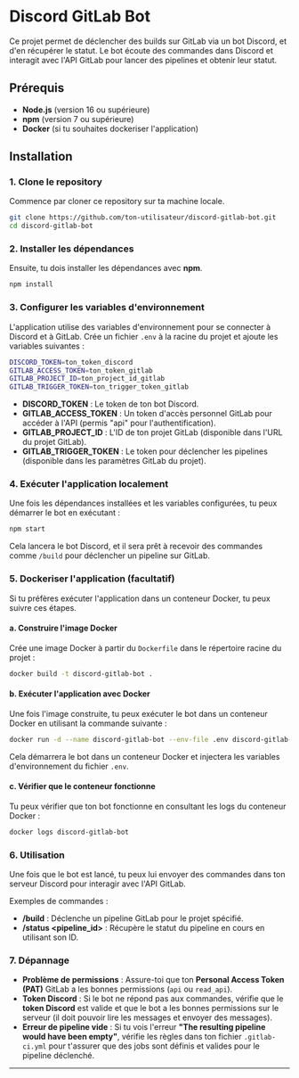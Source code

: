 
# Discord GitLab Bot

Ce projet permet de déclencher des builds sur GitLab via un bot Discord, et d'en récupérer le statut. Le bot écoute des commandes dans Discord et interagit avec l'API GitLab pour lancer des pipelines et obtenir leur statut.

## Prérequis

- **Node.js** (version 16 ou supérieure)
- **npm** (version 7 ou supérieure)
- **Docker** (si tu souhaites dockeriser l'application)

## Installation

### 1. **Clone le repository**

Commence par cloner ce repository sur ta machine locale.

```bash
git clone https://github.com/ton-utilisateur/discord-gitlab-bot.git
cd discord-gitlab-bot
```

### 2. **Installer les dépendances**

Ensuite, tu dois installer les dépendances avec **npm**.

```bash
npm install
```

### 3. **Configurer les variables d'environnement**

L'application utilise des variables d'environnement pour se connecter à Discord et à GitLab. Crée un fichier `.env` à la racine du projet et ajoute les variables suivantes :

```bash
DISCORD_TOKEN=ton_token_discord
GITLAB_ACCESS_TOKEN=ton_token_gitlab
GITLAB_PROJECT_ID=ton_project_id_gitlab
GITLAB_TRIGGER_TOKEN=ton_trigger_token_gitlab
```

- **DISCORD_TOKEN** : Le token de ton bot Discord.
- **GITLAB_ACCESS_TOKEN** : Un token d'accès personnel GitLab pour accéder à l'API (permis "api" pour l'authentification).
- **GITLAB_PROJECT_ID** : L'ID de ton projet GitLab (disponible dans l'URL du projet GitLab).
- **GITLAB_TRIGGER_TOKEN** : Le token pour déclencher les pipelines (disponible dans les paramètres GitLab du projet).

### 4. **Exécuter l'application localement**

Une fois les dépendances installées et les variables configurées, tu peux démarrer le bot en exécutant :

```bash
npm start
```

Cela lancera le bot Discord, et il sera prêt à recevoir des commandes comme `/build` pour déclencher un pipeline sur GitLab.

### 5. **Dockeriser l'application (facultatif)**

Si tu préfères exécuter l'application dans un conteneur Docker, tu peux suivre ces étapes.

#### a. **Construire l'image Docker**

Crée une image Docker à partir du `Dockerfile` dans le répertoire racine du projet :

```bash
docker build -t discord-gitlab-bot .
```

#### b. **Exécuter l'application avec Docker**

Une fois l'image construite, tu peux exécuter le bot dans un conteneur Docker en utilisant la commande suivante :

```bash
docker run -d --name discord-gitlab-bot --env-file .env discord-gitlab-bot
```

Cela démarrera le bot dans un conteneur Docker et injectera les variables d'environnement du fichier `.env`.

#### c. **Vérifier que le conteneur fonctionne**

Tu peux vérifier que ton bot fonctionne en consultant les logs du conteneur Docker :

```bash
docker logs discord-gitlab-bot
```

### 6. **Utilisation**

Une fois que le bot est lancé, tu peux lui envoyer des commandes dans ton serveur Discord pour interagir avec l'API GitLab.

Exemples de commandes :

- **/build** : Déclenche un pipeline GitLab pour le projet spécifié.
- **/status <pipeline_id>** : Récupère le statut du pipeline en cours en utilisant son ID.

### 7. **Dépannage**

- **Problème de permissions** : Assure-toi que ton **Personal Access Token (PAT)** GitLab a les bonnes permissions (`api` ou `read_api`).
- **Token Discord** : Si le bot ne répond pas aux commandes, vérifie que le **token Discord** est valide et que le bot a les bonnes permissions sur le serveur (il doit pouvoir lire les messages et envoyer des messages).
- **Erreur de pipeline vide** : Si tu vois l'erreur **"The resulting pipeline would have been empty"**, vérifie les règles dans ton fichier `.gitlab-ci.yml` pour t'assurer que des jobs sont définis et valides pour le pipeline déclenché.

---

